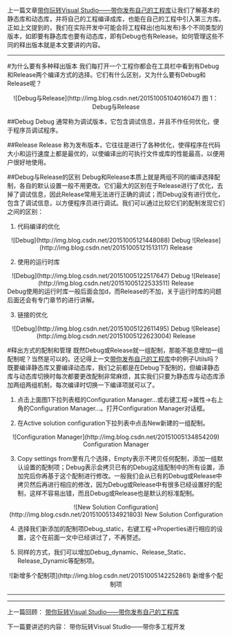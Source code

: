 上一篇文章[带你玩转Visual Studio——带你发布自己的工程库](http://blog.csdn.net/luoweifu/article/details/48895765)让我们了解基本的静态库和动态库，并将自己的工程编译成库，也能在自己的工程中引入第三方库。正如上文提到的，我们在实际开发中可能会将工程释出(也叫发布)多个不同类型的版本，如即要有静态库也要有动态库，即有Debug也有Release。如何管理这些不同的释出版本就是本文要讲的内容。
***

#为什么要有多种释出版本
我们每打开一个工程你都会在工具栏中看到有Debug和Release两个编译方式的选择。它们有什么区别，又为什么要有Debug和Release呢？
<center>![Debug与Release](http://img.blog.csdn.net/20151005104016047)
图 1：Debug与Release</center>

##Debug
Debug 通常称为调试版本，它包含调试信息，并且不作任何优化，便于程序员调试程序。

##Release
Release 称为发布版本，它往往是进行了各种优化，使得程序在代码大小和运行速度上都是最优的，以使编译出的可执行文件或库的性能最高，以便用户很好地使用。 

##Debug与Release的区别
Debug和Release本质上就是两组不同的编译选择配制，各自的默认设置一般不用更改。它们最大的区别在于Release进行了优化，去掉了调试信息，因此Release常用无法进行正确的调试；而Debug没有进行优化，包含了调试信息，以方便程序员进行调试。我们可以通过比较它们的配制发现它们之间的区别：
1. 代码编译的优化
<center>![Debug](http://img.blog.csdn.net/20151005121448088)
Debug
![Release](http://img.blog.csdn.net/20151005121513117)
Release</center>

2. 使用的运行时库
<center>![Debug](http://img.blog.csdn.net/20151005122517647)
Debug
![Release](http://img.blog.csdn.net/20151005122533511)
Release</center>
Debug使用的运行时库一般后面会加d，而Release的不加，关于运行时库的问题后面还会有专门章节的进行讲解。

3. 链接的优化
<center>![Debug](http://img.blog.csdn.net/20151005122611495)
Debug
![Release](http://img.blog.csdn.net/20151005122623004)
Release</center>

#释出方式的配制和管理
既然Debug或Release就一组配制，那能不能息增加一组配制呢？当然是可以的。还记得上一文[带你发布自己的工程库](http://blog.csdn.net/luoweifu/article/details/48895765)中的例子Utils吗？既要编译静态库又要编译动态库，我们之前都是在Debug下配制的，但编译静态库与动态库切换时每次都要更改配制非常麻烦，其实我们只要为静态库与动态库添加两组两组机制，每次编译时切换一下编译项就可以了。

1. 点击上面图1下拉列表框的Configuration Manager...或右键工程->属性->右上角的Configuration Manager...。打开Configuration Manager对话框。

2. 在Active solution configuration下拉列表中点击New新建的一组配制。
<center>![Configuration Manager](http://img.blog.csdn.net/20151005134854209)
Configuration Manager</center>

3. Copy settings from里有几个选择，Empty表示不拷贝任何配制，添加一组默认设置的配制项；Debug表示会拷贝已有的Debug这组配制中的所有设置，添加完后你再基于这个配制进行修改。一般我们会从已有的Debug或Release中拷贝然后再进行相应的修改，因为Debug或Release中有很多已经设置好的配制，这样不容易出错，而且Debug或Release也是默认的标准配制。
<center>![New Solution Configuration](http://img.blog.csdn.net/20151005134921803)
New Solution Configuration</center>

4. 选择我们新添加的配制项Debug_static，右键工程->Properties进行相应的设置，这个在前面一文中已经讲过了，不再赘述。

5. 同样的方式，我们可以增加Debug_dynamic、Release_Static、Release_Dynamic等配制项。
<center>![新增多个配制项](http://img.blog.csdn.net/20151005142252861)
新增多个配制项</center>



***
***
上一篇回顾： 
[带你玩转Visual Studio——带你发布自己的工程库](http://blog.csdn.net/luoweifu/article/details/48895765)

下一篇要讲述的内容： 
带你玩转Visual Studio——带你多工程开发